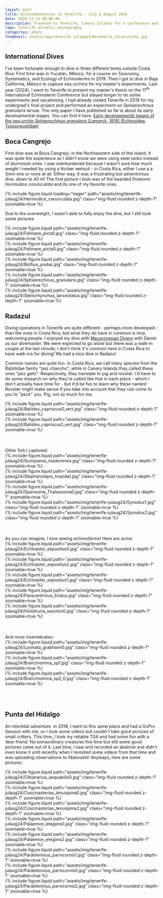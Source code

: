 ```yaml
---
layout: post
title: Echinoadventures in Tenerife - July & August 2024
date: 2024-11-12 00:00:00
description: Traveled to Tenerife, Canary Islands for a conference and enjoyed a couple of dives  
tags: tenerife atlantic photography
categories: photo
thumbnail: assets/img/tenerife-julaug24/Hermodice_carunculata.jpg
---
```


## International Dives
I've been fortunate enough to dive in three different times outside Costa Rica. First time was in Yucatán, México, for a course on Taxonomy, Systematics, and Ecology of Echinoderms in 2019. Then I got to dive in Baja California, México to capture sea urchins for my master's experiments. Last year (2024), I went to Tenerife to present my master's thesis on the 17<sup>th</sup> International Echinoderm Conference but stayed longer to do some experiments and vacationing. I had already visited Tenerife in 2018 for my undergrad's final project and performed an experiment on *Sphaerechinus granularis* larvae. The only paper I have published so far is about its early developmental stages. You can find it here: [Early developmental stages of the sea urchin *Sphaerechinus granularis* (Lamarck, 1816) (Echinoidea: Toxopneustidae)]([https://www.researchgate.net/publication/361435295_Early_developmental_stages_of_the_sea_urchin_Sphaerechinus_granularis_Lamarck_1816_Echinoidea_Toxopneustidae])


## Boca Cangrejo
First dive was at Boca Cangrejo, in the Northeastern side of the island. It was quite the experience as I didn't know we were using steel tanks instead of aluminium ones. I was overburdened because I wasn't sure how much weight I needed by using a thicker wetsuit - in Costa Rica, either I use a a 3mm one or none at all. Either way, it was a frustrating but adventorous dive, down to 40 m! The first picture I took was of the bearded fireworm *Hermodice carunculata* and its one of my favorite ones. 

<div class="row mt-3">
    <div class="col-lg mt-3 mt-md-0">
        {% include figure.liquid loading="eager" path="assets/img/tenerife-julaug24/Hermodice_carunculata.jpg" class="img-fluid rounded z-depth-1" zoomable=true %}
    </div>
</div>

Due to the overweight, I wasn't able to fully enjoy the dive, but I still took some pictures. 

<div class="row mt-3">
    <div class="col-sm mt-3 mt-md-0">
        {% include figure.liquid path="assets/img/tenerife-julaug24/Felimare_picta1.jpg" class="img-fluid rounded z-depth-1" zoomable=true %}
    </div>
    <div class="col-sm mt-3 mt-md-0">
        {% include figure.liquid path="assets/img/tenerife-julaug24/Felimare_picta0.jpg" class="img-fluid rounded z-depth-1" zoomable=true %}
    </div>
</div>

<div class="row mt-3">
    <div class="col-sm mt-3 mt-md-0">
        {% include figure.liquid path="assets/img/tenerife-julaug24/Bothus_podas.jpg" class="img-fluid rounded z-depth-1" zoomable=true %}
    </div>
    <div class="col-sm mt-3 mt-md-0">
        {% include figure.liquid path="assets/img/tenerife-julaug24/Sphaerechinus_granularis.jpg" class="img-fluid rounded z-depth-1" zoomable=true %}
    </div>
    <div class="col-sm mt-3 mt-md-0">
        {% include figure.liquid path="assets/img/tenerife-julaug24/Stenorhynchus_lanceolatus.jpg" class="img-fluid rounded z-depth-1" zoomable=true %}
    </div>
</div>

## Radazul
Diving operations in Tenerife are quite different - perhaps more developed - than the ones in Costa Rica, but what they do have in common is nice, welcoming people. I enjoyed my dive with [Macaronesian Divers](https://macaronesiandivers.com/en/) with Daniel as our divemaster. We were expected to go alone but there was a walk-in couple at the last minute; I don't think it's common here in Costa Rica to have walk-ins for diving! We had a nice dive in Radazul. 

Common names are quite fun. In Costa Rica, we call many species from the Balistidae family "pez chancho", while in Canary Islands they called these ones "pez gallo". Respectively, they translate to pig and rooster. I'd have to do some research on why they're called like that in each place - which I don't actually have time for - but it'd be fun to learn why these names! Rooster might make sense if you take into account that they can come to you to "peck" you. Pig, not so much for me. 

<div class="row mt-3">
    <div class="col-sm mt-3 mt-md-0">
        {% include figure.liquid path="assets/img/tenerife-julaug24/Balistes_capriscus0_vert.jpg" class="img-fluid rounded z-depth-1" zoomable=true %}
    </div>
    <div class="col-sm mt-3 mt-md-0">
        {% include figure.liquid path="assets/img/tenerife-julaug24/Balistes_capriscus1_vert.jpg" class="img-fluid rounded z-depth-1" zoomable=true %}
    </div>
</div>

<br>
<br>
<br>
Other fish I captured:
<div class="row mt-3">
    <div class="col-sm mt-3 mt-md-0">
        {% include figure.liquid path="assets/img/tenerife-julaug24/Scorpaena_maderensis.jpg" class="img-fluid rounded z-depth-1" zoomable=true %}
    </div>
</div>

<div class="row mt-3">
    <div class="col-sm mt-3 mt-md-0">
        {% include figure.liquid path="assets/img/tenerife-julaug24/Stephanolepis_hispida1.jpg" class="img-fluid rounded z-depth-1" zoomable=true %}
    </div>
    <div class="col-sm mt-3 mt-md-0">
        {% include figure.liquid path="assets/img/tenerife-julaug24/Sparisoma_Thalassoma0.jpg" class="img-fluid rounded z-depth-1" zoomable=true %}
    </div>
</div>

<div class="row mt-3">
    <div class="col-sm mt-3 mt-md-0">
        {% include figure.liquid path="assets/img/tenerife-julaug24/Synodus1.jpg" class="img-fluid rounded z-depth-1" zoomable=true %}
    </div>
    <div class="col-sm mt-3 mt-md-0">
        {% include figure.liquid path="assets/img/tenerife-julaug24/Synodus2.jpg" class="img-fluid rounded z-depth-1" zoomable=true %}
    </div>
</div>
<br>
<br>
<br>
As you can imagine, I love seeing echinoderms! Here are some:
<div class="row mt-3">
    <div class="col-sm mt-3 mt-md-0">
        {% include figure.liquid path="assets/img/tenerife-julaug24/Echinaster_sepositus0.jpg" class="img-fluid rounded z-depth-1" zoomable=true %}
    </div>
    <div class="col-sm mt-3 mt-md-0">
        {% include figure.liquid path="assets/img/tenerife-julaug24/Echinaster_sepositus2.jpg" class="img-fluid rounded z-depth-1" zoomable=true %}
    </div>
    <div class="col-sm mt-3 mt-md-0">
        {% include figure.liquid path="assets/img/tenerife-julaug24/Echinaster_sepositus1.jpg" class="img-fluid rounded z-depth-1" zoomable=true %}
    </div>
</div>

<div class="row mt-3">
    <div class="col-sm mt-3 mt-md-0">
        {% include figure.liquid path="assets/img/tenerife-julaug24/Paracentrotus_lividus.jpg" class="img-fluid rounded z-depth-1" zoomable=true %}
    </div>
    <div class="col-sm mt-3 mt-md-0">
        {% include figure.liquid path="assets/img/tenerife-julaug24/Holothuria_sanctori0.jpg" class="img-fluid rounded z-depth-1" zoomable=true %}
    </div>
</div>
<br>
<br>
<br>
And more invertebrates:
<div class="row mt-3">
    <div class="col-sm mt-3 mt-md-0">
        {% include figure.liquid path="assets/img/tenerife-julaug24/Lysmata_grabhami0.jpg" class="img-fluid rounded z-depth-1" zoomable=true %}
    </div>
</div>
<div class="row mt-3">
    <div class="col-sm mt-3 mt-md-0">
        {% include figure.liquid path="assets/img/tenerife-julaug24/Branchiomma_sp1.jpg" class="img-fluid rounded z-depth-1" zoomable=true %}
    </div>
</div>
<div class="row mt-3">
    <div class="col-sm mt-3 mt-md-0">
        {% include figure.liquid path="assets/img/tenerife-julaug24/Branchiomma_sp2_0.jpg" class="img-fluid rounded z-depth-1" zoomable=true %}
    </div>
</div>

<br>
<br>
<br>

## Punta del Hidalgo
An intertidal adventure. In 2018, I went to this same place and had a GoPro Session with me, so I took some videos but couldn't take good pictures of small critters. This time, I took my reliable TG6 and had some fun with a dear friend. No extraordinary creatures this time but still some good pictures came out of it. Last time, I saw and recorded an abalone and didn't even know it until recently when I revisited some videos from that time and was uploading observations to iNaturalist! Anyways, here are some pictures:

<div class="row mt-3">
    <div class="col-sm mt-3 mt-md-0">
        {% include figure.liquid path="assets/img/tenerife-julaug24/Clibanarius_aequabilis0.jpg" class="img-fluid rounded z-depth-1" zoomable=true %}
    </div>
</div>

<div class="row mt-3">
    <div class="col-sm mt-3 mt-md-0">
        {% include figure.liquid path="assets/img/tenerife-julaug24/Coscinasterias_tenuispina0.jpg" class="img-fluid rounded z-depth-1" zoomable=true %}
    </div>
    <div class="col-sm mt-3 mt-md-0">
        {% include figure.liquid path="assets/img/tenerife-julaug24/Coscinasterias_tenuispina2.jpg" class="img-fluid rounded z-depth-1" zoomable=true %}
    </div>
</div>

<div class="row mt-3">
    <div class="col-sm mt-3 mt-md-0">
        {% include figure.liquid path="assets/img/tenerife-julaug24/Palaemon_elegans0.jpg" class="img-fluid rounded z-depth-1" zoomable=true %}
    </div>
    <div class="col-sm mt-3 mt-md-0">
        {% include figure.liquid path="assets/img/tenerife-julaug24/Palaemon_elegans2.jpg" class="img-fluid rounded z-depth-1" zoomable=true %}
    </div>
</div>

<div class="row mt-3">
    <div class="col-sm mt-3 mt-md-0">
        {% include figure.liquid path="assets/img/tenerife-julaug24/Parablennius_parvicornis1.jpg" class="img-fluid rounded z-depth-1" zoomable=true %}
    </div>
    <div class="col-sm mt-3 mt-md-0">
        {% include figure.liquid path="assets/img/tenerife-julaug24/Parablennius_parvicornis0.jpg" class="img-fluid rounded z-depth-1" zoomable=true %}
    </div>
    <div class="col-sm mt-3 mt-md-0">
        {% include figure.liquid path="assets/img/tenerife-julaug24/Parablennius_parvicornis2.jpg" class="img-fluid rounded z-depth-1" zoomable=true %}
    </div>
</div>